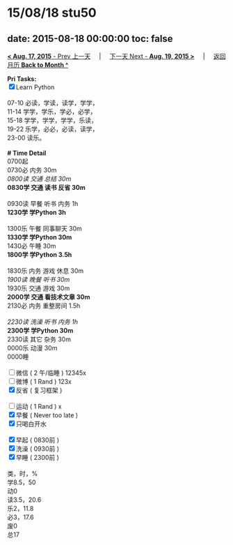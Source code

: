 # 15/08/18 stu50

date: 2015-08-18 00:00:00
toc: false
---
[**< Aug. 17, 2015** - Prev 上一天](/lifelogs/2015/08/d17.md) &nbsp; &nbsp; | &nbsp; &nbsp; [下一天 Next - **Aug. 19, 2015 >**](/lifelogs/2015/08/d19.md) &nbsp; &nbsp; |  &nbsp; &nbsp; [返回月历 **Back to Month ^**](/lifelogs/2015/08/index.md)
<br/><div><strong>Pri Tasks:</strong></div><div><input checked="true" type="checkbox"/>Learn Python<br/></div><div><br/></div><div>07-10 必读，学读，读学，学学，</div><div>11-14 学学，学乐，学必，必学，</div><div>15-18 学学，学学，学学，乐读，</div><div>19-22 乐学，必必，必读，读学，</div><div>23-00 读乐。</div><div><br/></div><div><b># Time Detail</b></div><div>0700起</div><div>0730必 内务 30m</div><div><i>0800读 交通 总结 30m</i></div><div><b>0830学 交通 读书 反省 30m</b></div><div><b><br/></b></div><div>0930读 早餐 听书 内务 1h</div><div><strong>1230学 学Python 3h</strong></div><div><br clear="none"/></div><div>1300乐 午餐 同事聊天 30m</div><div><b>1330学 学Python 30m</b></div><div>1430必 午睡 30m</div><div><strong>1800学 学Python 3</strong><strong>.5h</strong></div><div><br/></div><div>1830乐 内务 游戏 休息 30m</div><div><i>1900读 晚餐 听书 30m</i></div><div>1930乐 交通 游戏 30m</div><div><b>2000学 交通 看技术文章 30m</b></div><div>2130必 内务 重整房间 1.5h</div><div><b><br/></b></div><div><i>2230读 洗澡 听书 内务 1h</i></div><div><b>2300学 学Python 30m</b></div><div>2330读 其它 杂务 30m</div><div>0000乐 动漫 30m</div><div>0000睡</div><div><br/></div><div><input type="checkbox"/>微信 ( 2 午/临睡 ) 12345x</div><div><input type="checkbox"/>微博 ( 1 Rand ) 123x</div><div><input checked="true" type="checkbox"/>反省 ( 复习框架 ) </div><div><br/></div><div><div><input type="checkbox"/>运动 ( 1 Rand ) x</div><div><input checked="true" type="checkbox"/>早餐 ( Never too late ) </div></div><div><input checked="true" type="checkbox"/>只喝白开水 </div><div><br/></div><div><input checked="true" type="checkbox"/>早起 ( 0830前 ) </div><div><input checked="true" type="checkbox"/>洗澡 ( 0930前 ) <br/></div><div><input checked="true" type="checkbox"/>早睡 ( 2300前 ) </div><div><br clear="none"/></div><div>类，时，%<br clear="none"/>学8.5，50<br clear="none"/>动0<br clear="none"/>读3.5，20.6<br clear="none"/>乐2，11.8<br clear="none"/>必3，17.6<br clear="none"/>废0<br clear="none"/>总17</div>
